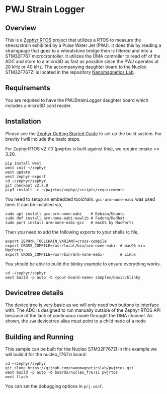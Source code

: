 # PWJ Strain Logger

## Overview

This is a [Zephyr RTOS](https://www.zephyrproject.org/) project that utilizes a
RTOS to measure the stress/strain exhibited by a Pulse Water Jet (PWJ). It does
this by reading a straingauge that goes to a wheatstone bridge then is filtered
and into a STM32F767 microcrontoller. It utilizes the DMA controller to read
off of the ADC and store to a microSD as fast as possible since the PWJ
operates at 20 kHz or 40 kHz. The accompanying daughter board to the Nucleo
STM32F767ZI is located in the repository
[Nanomagnetics Lab](https://github.com/nanomagneticslab).

## Requirements

You are required to have the PWJStrainLogger daughter board which includes a
microSD card reader.

## Installation

Please see the [Zephyr Getting Started Guide](https://docs.zephyrproject.org/latest/getting_started/index.html)
to set up the build system. For brevity I will include the basic steps.

For ZephyrRTOS v2.7.0 (pwjrtos is built against this), we require cmake >= 3.20.

```
pip install west
west init ~/zephyr
west update
west zephyr-export
cd ~/zephyr/zephyr
git checkout v2.7.0
pip3 install -r ~/pwjrtos/zephyr/scripts/requirements
```

You need to setup an embedded toolchain. `gcc-arm-none-eabi` was used here. It
can be installed via,

```
sudo apt install gcc-arm-none-eabi    # Debian/Ubuntu
sudo dnf install arm-none-eabi-newlib # Fedora/Redhat
sudo port install arm-none-eabi-gcc   # macOS by MacPorts
```

Then you need to add the following *exports* to your shells rc file,

```
export ZEPHYR_TOOLCHAIN_VARIANT=cross-compile
export CROSS_COMPILE=/usr/local/bin/arm-none-eabi- # macOS via MacPorts
export CROSS_COMPILE=/usr/bin/arm-none-eabi-       # Linux
```

You should be able to build the blinky example to ensure everything works.

```
cd ~/zephyr/zephyr
west build -p auto -b <your-board-name> samples/basic/blinky
```

## Devicetree details

The device tree is very basic as we will only need two buttons to interface with.
The ADC is designed to run manually outside of the Zephyr RTOS API because of the
lack of continuous mode throught the DMA channel. As shown, the ``sw0`` devicetree
alias must point to a child node of a node

## Building and Running

This sample can be built for the Nucleo STM32F767ZI in this example we will
build it for the nucleo_f767zi board:

```
cd ~/zephyr/zephyr
git clone https://github.com/nanomagneticslab/pwjrtos.git
west build -p auto -b boards/nucleo_f767zi pwjrtos
west flash
```

You can set the debugging options in `prj.conf`.
